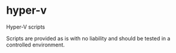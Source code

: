 # hyper-v

Hyper-V scripts

Scripts are provided as is with no liability and should be tested in a controlled environment.
